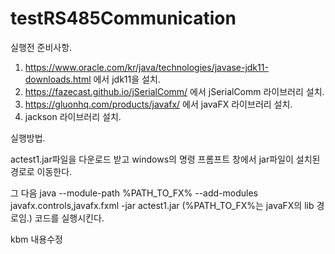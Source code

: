 # testRS485Communication

실행전 준비사항.

1. https://www.oracle.com/kr/java/technologies/javase-jdk11-downloads.html 에서 jdk11을 설치.
2. https://fazecast.github.io/jSerialComm/ 에서 jSerialComm 라이브러리 설치.
3. https://gluonhq.com/products/javafx/ 에서 javaFX 라이브러리 설치.
4. jackson 라이브러리 설치.

실행방법.

actest1.jar파일을 다운로드 받고 windows의 명령 프롬프트 창에서 jar파일이 설치된 경로로 이동한다.

그 다음
java --module-path %PATH_TO_FX% --add-modules javafx.controls,javafx.fxml -jar actest1.jar
(%PATH_TO_FX%는 javaFX의 lib 경로임.)
코드를 실행시킨다.

kbm 내용수정